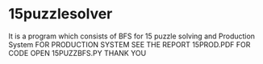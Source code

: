 # 15puzzlesolver
It is a program which consists of BFS for 15 puzzle solving and Production System 
FOR PRODUCTION SYSTEM SEE THE REPORT 15PROD.PDF
FOR CODE OPEN 15PUZZBFS.PY
THANK YOU

